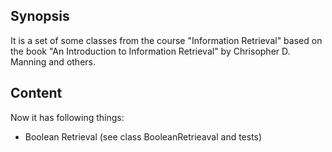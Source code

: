 ## Synopsis

It is a set of some classes from the course "Information Retrieval" based on the book "An Introduction to Information Retrieval" by Chrisopher D. Manning and others.

## Content
Now it has following things:
* Boolean Retrieval (see class BooleanRetrieaval and tests)
